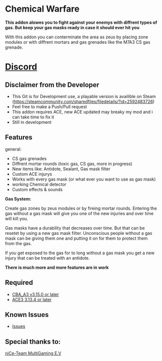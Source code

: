 # Chemical Warfare

**This addon alowes you to fight against your enemys with diffrent types of gas. But keep your gas masks ready in case it should ever hit you**

With this addon you can conterminate the area as zeus by placing zone modules or with diffrent mortars and gas grenades like the M7A3 CS gas grenade.

# [Discord](https://discord.gg/rKNJTZUETs)
## Disclaimer from the Developer

- This Git is for Development use, a playable version is availible on Steam (https://steamcommunity.com/sharedfiles/filedetails/?id=2592483726)
- Feel free to make a Push/Pull request
- This addon requires ACE, new ACE updated may breaky my mod and i can take time to fix it
- Still in development


## Features
general:
- CS gas grenades
- Diffrent mortar rounds (toxic gas, CS gas, more in progress)
- New items like: Antidote, Sealant, Gas mask filter
- Custom ACE injurys
- Works with every gas mask (or what ever you want to use as gas mask)
- working Chemical detector
- Custom effects & sounds

**Gas System:**

Create gas zones by zeus modules or by fireing mortar rounds.
Entering the gas without a gas mask will give you one of the new injuries and over time will kill you.

Gas masks have a durability that decreases over time. But that can be resetet by using a new gas mask filter.
Unconscious people without a gas mask can be giving them one and putting it on for them to protect them from the gas.

If you get exposed to the gas for to long without a gas mask you get a new injury that can be treated with an antidote.

**There is much more and more features are in work**

## Required
- [CBA_A3 v3.15.0 or later](https://steamcommunity.com/sharedfiles/filedetails/?id=450814997)
- [ACE3 3.13.4 or later](https://steamcommunity.com/sharedfiles/filedetails/?id=463939057)

## Known Issues
- [Issues](https://github.com/AtrixZockt/Chemical_Warfare/issues)

## Special thanks to:
[niCe-Team MultiGaming E.V](https://www.nice-team.eu/wp/)

